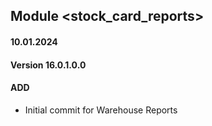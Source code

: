 ## Module <stock_card_reports>

#### 10.01.2024
#### Version 16.0.1.0.0
#### ADD
- Initial commit for Warehouse Reports
